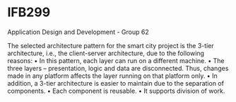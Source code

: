 # IFB299
Application Design and Development - Group 62

The selected architecture pattern for the smart city project is the 3-tier architecture, i.e., the client-server architecture, due to the following reasons:
•	In this pattern, each layer can run on a different machine.
•	The three layers – presentation, logic and data are disconnected. Thus, changes made in any platform affects the layer running on that platform only. 
•	In addition, a 3-tier architecture is easier to maintain due to the separation of components.
•	Each component is reusable.
•	It supports division of work. 
